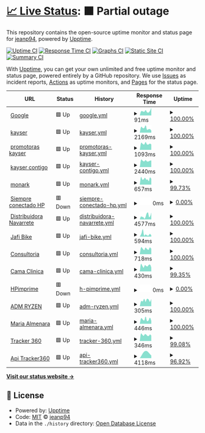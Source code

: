 # [📈 Live Status](https://jeanp94.github.io/server): <!--live status--> **🟧 Partial outage**

This repository contains the open-source uptime monitor and status page for [jeanp94](https://jeanp94.github.io/server), powered by [Upptime](https://github.com/upptime/upptime).

[![Uptime CI](https://github.com/jeanp94/server/workflows/Uptime%20CI/badge.svg)](https://github.com/jeanp94/server/actions?query=workflow%3A%22Uptime+CI%22)
[![Response Time CI](https://github.com/jeanp94/server/workflows/Response%20Time%20CI/badge.svg)](https://github.com/jeanp94/server/actions?query=workflow%3A%22Response+Time+CI%22)
[![Graphs CI](https://github.com/jeanp94/server/workflows/Graphs%20CI/badge.svg)](https://github.com/jeanp94/server/actions?query=workflow%3A%22Graphs+CI%22)
[![Static Site CI](https://github.com/jeanp94/server/workflows/Static%20Site%20CI/badge.svg)](https://github.com/jeanp94/server/actions?query=workflow%3A%22Static+Site+CI%22)
[![Summary CI](https://github.com/jeanp94/server/workflows/Summary%20CI/badge.svg)](https://github.com/jeanp94/server/actions?query=workflow%3A%22Summary+CI%22)

With [Upptime](https://upptime.js.org), you can get your own unlimited and free uptime monitor and status page, powered entirely by a GitHub repository. We use [Issues](https://github.com/jeanp94/server/issues) as incident reports, [Actions](https://github.com/jeanp94/server/actions) as uptime monitors, and [Pages](https://jeanp94.github.io/server) for the status page.

<!--start: status pages-->
<!-- This summary is generated by Upptime (https://github.com/upptime/upptime) -->
<!-- Do not edit this manually, your changes will be overwritten -->
<!-- prettier-ignore -->
| URL | Status | History | Response Time | Uptime |
| --- | ------ | ------- | ------------- | ------ |
| <img alt="" src="https://icons.duckduckgo.com/ip3/www.google.com.ico" height="13"> [Google](https://www.google.com) | 🟩 Up | [google.yml](https://github.com/jeanp94/server/commits/HEAD/history/google.yml) | <details><summary><img alt="Response time graph" src="./graphs/google/response-time-week.png" height="20"> 91ms</summary><br><a href="https://jeanp94.github.io/server/history/google"><img alt="Response time 94" src="https://img.shields.io/endpoint?url=https%3A%2F%2Fraw.githubusercontent.com%2Fjeanp94%2Fserver%2FHEAD%2Fapi%2Fgoogle%2Fresponse-time.json"></a><br><a href="https://jeanp94.github.io/server/history/google"><img alt="24-hour response time 123" src="https://img.shields.io/endpoint?url=https%3A%2F%2Fraw.githubusercontent.com%2Fjeanp94%2Fserver%2FHEAD%2Fapi%2Fgoogle%2Fresponse-time-day.json"></a><br><a href="https://jeanp94.github.io/server/history/google"><img alt="7-day response time 91" src="https://img.shields.io/endpoint?url=https%3A%2F%2Fraw.githubusercontent.com%2Fjeanp94%2Fserver%2FHEAD%2Fapi%2Fgoogle%2Fresponse-time-week.json"></a><br><a href="https://jeanp94.github.io/server/history/google"><img alt="30-day response time 103" src="https://img.shields.io/endpoint?url=https%3A%2F%2Fraw.githubusercontent.com%2Fjeanp94%2Fserver%2FHEAD%2Fapi%2Fgoogle%2Fresponse-time-month.json"></a><br><a href="https://jeanp94.github.io/server/history/google"><img alt="1-year response time 94" src="https://img.shields.io/endpoint?url=https%3A%2F%2Fraw.githubusercontent.com%2Fjeanp94%2Fserver%2FHEAD%2Fapi%2Fgoogle%2Fresponse-time-year.json"></a></details> | <details><summary><a href="https://jeanp94.github.io/server/history/google">100.00%</a></summary><a href="https://jeanp94.github.io/server/history/google"><img alt="All-time uptime 100.00%" src="https://img.shields.io/endpoint?url=https%3A%2F%2Fraw.githubusercontent.com%2Fjeanp94%2Fserver%2FHEAD%2Fapi%2Fgoogle%2Fuptime.json"></a><br><a href="https://jeanp94.github.io/server/history/google"><img alt="24-hour uptime 100.00%" src="https://img.shields.io/endpoint?url=https%3A%2F%2Fraw.githubusercontent.com%2Fjeanp94%2Fserver%2FHEAD%2Fapi%2Fgoogle%2Fuptime-day.json"></a><br><a href="https://jeanp94.github.io/server/history/google"><img alt="7-day uptime 100.00%" src="https://img.shields.io/endpoint?url=https%3A%2F%2Fraw.githubusercontent.com%2Fjeanp94%2Fserver%2FHEAD%2Fapi%2Fgoogle%2Fuptime-week.json"></a><br><a href="https://jeanp94.github.io/server/history/google"><img alt="30-day uptime 100.00%" src="https://img.shields.io/endpoint?url=https%3A%2F%2Fraw.githubusercontent.com%2Fjeanp94%2Fserver%2FHEAD%2Fapi%2Fgoogle%2Fuptime-month.json"></a><br><a href="https://jeanp94.github.io/server/history/google"><img alt="1-year uptime 100.00%" src="https://img.shields.io/endpoint?url=https%3A%2F%2Fraw.githubusercontent.com%2Fjeanp94%2Fserver%2FHEAD%2Fapi%2Fgoogle%2Fuptime-year.json"></a></details>
| <img alt="" src="https://icons.duckduckgo.com/ip3/www.kayser.pe.ico" height="13"> [kayser](https://www.kayser.pe) | 🟩 Up | [kayser.yml](https://github.com/jeanp94/server/commits/HEAD/history/kayser.yml) | <details><summary><img alt="Response time graph" src="./graphs/kayser/response-time-week.png" height="20"> 2169ms</summary><br><a href="https://jeanp94.github.io/server/history/kayser"><img alt="Response time 3120" src="https://img.shields.io/endpoint?url=https%3A%2F%2Fraw.githubusercontent.com%2Fjeanp94%2Fserver%2FHEAD%2Fapi%2Fkayser%2Fresponse-time.json"></a><br><a href="https://jeanp94.github.io/server/history/kayser"><img alt="24-hour response time 1378" src="https://img.shields.io/endpoint?url=https%3A%2F%2Fraw.githubusercontent.com%2Fjeanp94%2Fserver%2FHEAD%2Fapi%2Fkayser%2Fresponse-time-day.json"></a><br><a href="https://jeanp94.github.io/server/history/kayser"><img alt="7-day response time 2169" src="https://img.shields.io/endpoint?url=https%3A%2F%2Fraw.githubusercontent.com%2Fjeanp94%2Fserver%2FHEAD%2Fapi%2Fkayser%2Fresponse-time-week.json"></a><br><a href="https://jeanp94.github.io/server/history/kayser"><img alt="30-day response time 1723" src="https://img.shields.io/endpoint?url=https%3A%2F%2Fraw.githubusercontent.com%2Fjeanp94%2Fserver%2FHEAD%2Fapi%2Fkayser%2Fresponse-time-month.json"></a><br><a href="https://jeanp94.github.io/server/history/kayser"><img alt="1-year response time 3120" src="https://img.shields.io/endpoint?url=https%3A%2F%2Fraw.githubusercontent.com%2Fjeanp94%2Fserver%2FHEAD%2Fapi%2Fkayser%2Fresponse-time-year.json"></a></details> | <details><summary><a href="https://jeanp94.github.io/server/history/kayser">100.00%</a></summary><a href="https://jeanp94.github.io/server/history/kayser"><img alt="All-time uptime 99.91%" src="https://img.shields.io/endpoint?url=https%3A%2F%2Fraw.githubusercontent.com%2Fjeanp94%2Fserver%2FHEAD%2Fapi%2Fkayser%2Fuptime.json"></a><br><a href="https://jeanp94.github.io/server/history/kayser"><img alt="24-hour uptime 100.00%" src="https://img.shields.io/endpoint?url=https%3A%2F%2Fraw.githubusercontent.com%2Fjeanp94%2Fserver%2FHEAD%2Fapi%2Fkayser%2Fuptime-day.json"></a><br><a href="https://jeanp94.github.io/server/history/kayser"><img alt="7-day uptime 100.00%" src="https://img.shields.io/endpoint?url=https%3A%2F%2Fraw.githubusercontent.com%2Fjeanp94%2Fserver%2FHEAD%2Fapi%2Fkayser%2Fuptime-week.json"></a><br><a href="https://jeanp94.github.io/server/history/kayser"><img alt="30-day uptime 99.79%" src="https://img.shields.io/endpoint?url=https%3A%2F%2Fraw.githubusercontent.com%2Fjeanp94%2Fserver%2FHEAD%2Fapi%2Fkayser%2Fuptime-month.json"></a><br><a href="https://jeanp94.github.io/server/history/kayser"><img alt="1-year uptime 99.91%" src="https://img.shields.io/endpoint?url=https%3A%2F%2Fraw.githubusercontent.com%2Fjeanp94%2Fserver%2FHEAD%2Fapi%2Fkayser%2Fuptime-year.json"></a></details>
| <img alt="" src="https://icons.duckduckgo.com/ip3/www.promotoraskayser.pe.ico" height="13"> [promotoras kayser](https://www.promotoraskayser.pe) | 🟩 Up | [promotoras-kayser.yml](https://github.com/jeanp94/server/commits/HEAD/history/promotoras-kayser.yml) | <details><summary><img alt="Response time graph" src="./graphs/promotoras-kayser/response-time-week.png" height="20"> 1093ms</summary><br><a href="https://jeanp94.github.io/server/history/promotoras-kayser"><img alt="Response time 1053" src="https://img.shields.io/endpoint?url=https%3A%2F%2Fraw.githubusercontent.com%2Fjeanp94%2Fserver%2FHEAD%2Fapi%2Fpromotoras-kayser%2Fresponse-time.json"></a><br><a href="https://jeanp94.github.io/server/history/promotoras-kayser"><img alt="24-hour response time 1046" src="https://img.shields.io/endpoint?url=https%3A%2F%2Fraw.githubusercontent.com%2Fjeanp94%2Fserver%2FHEAD%2Fapi%2Fpromotoras-kayser%2Fresponse-time-day.json"></a><br><a href="https://jeanp94.github.io/server/history/promotoras-kayser"><img alt="7-day response time 1093" src="https://img.shields.io/endpoint?url=https%3A%2F%2Fraw.githubusercontent.com%2Fjeanp94%2Fserver%2FHEAD%2Fapi%2Fpromotoras-kayser%2Fresponse-time-week.json"></a><br><a href="https://jeanp94.github.io/server/history/promotoras-kayser"><img alt="30-day response time 1144" src="https://img.shields.io/endpoint?url=https%3A%2F%2Fraw.githubusercontent.com%2Fjeanp94%2Fserver%2FHEAD%2Fapi%2Fpromotoras-kayser%2Fresponse-time-month.json"></a><br><a href="https://jeanp94.github.io/server/history/promotoras-kayser"><img alt="1-year response time 1053" src="https://img.shields.io/endpoint?url=https%3A%2F%2Fraw.githubusercontent.com%2Fjeanp94%2Fserver%2FHEAD%2Fapi%2Fpromotoras-kayser%2Fresponse-time-year.json"></a></details> | <details><summary><a href="https://jeanp94.github.io/server/history/promotoras-kayser">100.00%</a></summary><a href="https://jeanp94.github.io/server/history/promotoras-kayser"><img alt="All-time uptime 97.14%" src="https://img.shields.io/endpoint?url=https%3A%2F%2Fraw.githubusercontent.com%2Fjeanp94%2Fserver%2FHEAD%2Fapi%2Fpromotoras-kayser%2Fuptime.json"></a><br><a href="https://jeanp94.github.io/server/history/promotoras-kayser"><img alt="24-hour uptime 100.00%" src="https://img.shields.io/endpoint?url=https%3A%2F%2Fraw.githubusercontent.com%2Fjeanp94%2Fserver%2FHEAD%2Fapi%2Fpromotoras-kayser%2Fuptime-day.json"></a><br><a href="https://jeanp94.github.io/server/history/promotoras-kayser"><img alt="7-day uptime 100.00%" src="https://img.shields.io/endpoint?url=https%3A%2F%2Fraw.githubusercontent.com%2Fjeanp94%2Fserver%2FHEAD%2Fapi%2Fpromotoras-kayser%2Fuptime-week.json"></a><br><a href="https://jeanp94.github.io/server/history/promotoras-kayser"><img alt="30-day uptime 100.00%" src="https://img.shields.io/endpoint?url=https%3A%2F%2Fraw.githubusercontent.com%2Fjeanp94%2Fserver%2FHEAD%2Fapi%2Fpromotoras-kayser%2Fuptime-month.json"></a><br><a href="https://jeanp94.github.io/server/history/promotoras-kayser"><img alt="1-year uptime 97.14%" src="https://img.shields.io/endpoint?url=https%3A%2F%2Fraw.githubusercontent.com%2Fjeanp94%2Fserver%2FHEAD%2Fapi%2Fpromotoras-kayser%2Fuptime-year.json"></a></details>
| <img alt="" src="https://icons.duckduckgo.com/ip3/kaysercontigo.pe.ico" height="13"> [kayser contigo](https://kaysercontigo.pe) | 🟩 Up | [kayser-contigo.yml](https://github.com/jeanp94/server/commits/HEAD/history/kayser-contigo.yml) | <details><summary><img alt="Response time graph" src="./graphs/kayser-contigo/response-time-week.png" height="20"> 2440ms</summary><br><a href="https://jeanp94.github.io/server/history/kayser-contigo"><img alt="Response time 2782" src="https://img.shields.io/endpoint?url=https%3A%2F%2Fraw.githubusercontent.com%2Fjeanp94%2Fserver%2FHEAD%2Fapi%2Fkayser-contigo%2Fresponse-time.json"></a><br><a href="https://jeanp94.github.io/server/history/kayser-contigo"><img alt="24-hour response time 2495" src="https://img.shields.io/endpoint?url=https%3A%2F%2Fraw.githubusercontent.com%2Fjeanp94%2Fserver%2FHEAD%2Fapi%2Fkayser-contigo%2Fresponse-time-day.json"></a><br><a href="https://jeanp94.github.io/server/history/kayser-contigo"><img alt="7-day response time 2440" src="https://img.shields.io/endpoint?url=https%3A%2F%2Fraw.githubusercontent.com%2Fjeanp94%2Fserver%2FHEAD%2Fapi%2Fkayser-contigo%2Fresponse-time-week.json"></a><br><a href="https://jeanp94.github.io/server/history/kayser-contigo"><img alt="30-day response time 1642" src="https://img.shields.io/endpoint?url=https%3A%2F%2Fraw.githubusercontent.com%2Fjeanp94%2Fserver%2FHEAD%2Fapi%2Fkayser-contigo%2Fresponse-time-month.json"></a><br><a href="https://jeanp94.github.io/server/history/kayser-contigo"><img alt="1-year response time 2782" src="https://img.shields.io/endpoint?url=https%3A%2F%2Fraw.githubusercontent.com%2Fjeanp94%2Fserver%2FHEAD%2Fapi%2Fkayser-contigo%2Fresponse-time-year.json"></a></details> | <details><summary><a href="https://jeanp94.github.io/server/history/kayser-contigo">100.00%</a></summary><a href="https://jeanp94.github.io/server/history/kayser-contigo"><img alt="All-time uptime 99.03%" src="https://img.shields.io/endpoint?url=https%3A%2F%2Fraw.githubusercontent.com%2Fjeanp94%2Fserver%2FHEAD%2Fapi%2Fkayser-contigo%2Fuptime.json"></a><br><a href="https://jeanp94.github.io/server/history/kayser-contigo"><img alt="24-hour uptime 100.00%" src="https://img.shields.io/endpoint?url=https%3A%2F%2Fraw.githubusercontent.com%2Fjeanp94%2Fserver%2FHEAD%2Fapi%2Fkayser-contigo%2Fuptime-day.json"></a><br><a href="https://jeanp94.github.io/server/history/kayser-contigo"><img alt="7-day uptime 100.00%" src="https://img.shields.io/endpoint?url=https%3A%2F%2Fraw.githubusercontent.com%2Fjeanp94%2Fserver%2FHEAD%2Fapi%2Fkayser-contigo%2Fuptime-week.json"></a><br><a href="https://jeanp94.github.io/server/history/kayser-contigo"><img alt="30-day uptime 99.72%" src="https://img.shields.io/endpoint?url=https%3A%2F%2Fraw.githubusercontent.com%2Fjeanp94%2Fserver%2FHEAD%2Fapi%2Fkayser-contigo%2Fuptime-month.json"></a><br><a href="https://jeanp94.github.io/server/history/kayser-contigo"><img alt="1-year uptime 99.03%" src="https://img.shields.io/endpoint?url=https%3A%2F%2Fraw.githubusercontent.com%2Fjeanp94%2Fserver%2FHEAD%2Fapi%2Fkayser-contigo%2Fuptime-year.json"></a></details>
| <img alt="" src="https://icons.duckduckgo.com/ip3/www.monark.com.pe.ico" height="13"> [monark](https://www.monark.com.pe) | 🟩 Up | [monark.yml](https://github.com/jeanp94/server/commits/HEAD/history/monark.yml) | <details><summary><img alt="Response time graph" src="./graphs/monark/response-time-week.png" height="20"> 657ms</summary><br><a href="https://jeanp94.github.io/server/history/monark"><img alt="Response time 607" src="https://img.shields.io/endpoint?url=https%3A%2F%2Fraw.githubusercontent.com%2Fjeanp94%2Fserver%2FHEAD%2Fapi%2Fmonark%2Fresponse-time.json"></a><br><a href="https://jeanp94.github.io/server/history/monark"><img alt="24-hour response time 749" src="https://img.shields.io/endpoint?url=https%3A%2F%2Fraw.githubusercontent.com%2Fjeanp94%2Fserver%2FHEAD%2Fapi%2Fmonark%2Fresponse-time-day.json"></a><br><a href="https://jeanp94.github.io/server/history/monark"><img alt="7-day response time 657" src="https://img.shields.io/endpoint?url=https%3A%2F%2Fraw.githubusercontent.com%2Fjeanp94%2Fserver%2FHEAD%2Fapi%2Fmonark%2Fresponse-time-week.json"></a><br><a href="https://jeanp94.github.io/server/history/monark"><img alt="30-day response time 627" src="https://img.shields.io/endpoint?url=https%3A%2F%2Fraw.githubusercontent.com%2Fjeanp94%2Fserver%2FHEAD%2Fapi%2Fmonark%2Fresponse-time-month.json"></a><br><a href="https://jeanp94.github.io/server/history/monark"><img alt="1-year response time 607" src="https://img.shields.io/endpoint?url=https%3A%2F%2Fraw.githubusercontent.com%2Fjeanp94%2Fserver%2FHEAD%2Fapi%2Fmonark%2Fresponse-time-year.json"></a></details> | <details><summary><a href="https://jeanp94.github.io/server/history/monark">99.73%</a></summary><a href="https://jeanp94.github.io/server/history/monark"><img alt="All-time uptime 99.99%" src="https://img.shields.io/endpoint?url=https%3A%2F%2Fraw.githubusercontent.com%2Fjeanp94%2Fserver%2FHEAD%2Fapi%2Fmonark%2Fuptime.json"></a><br><a href="https://jeanp94.github.io/server/history/monark"><img alt="24-hour uptime 100.00%" src="https://img.shields.io/endpoint?url=https%3A%2F%2Fraw.githubusercontent.com%2Fjeanp94%2Fserver%2FHEAD%2Fapi%2Fmonark%2Fuptime-day.json"></a><br><a href="https://jeanp94.github.io/server/history/monark"><img alt="7-day uptime 99.73%" src="https://img.shields.io/endpoint?url=https%3A%2F%2Fraw.githubusercontent.com%2Fjeanp94%2Fserver%2FHEAD%2Fapi%2Fmonark%2Fuptime-week.json"></a><br><a href="https://jeanp94.github.io/server/history/monark"><img alt="30-day uptime 99.94%" src="https://img.shields.io/endpoint?url=https%3A%2F%2Fraw.githubusercontent.com%2Fjeanp94%2Fserver%2FHEAD%2Fapi%2Fmonark%2Fuptime-month.json"></a><br><a href="https://jeanp94.github.io/server/history/monark"><img alt="1-year uptime 99.99%" src="https://img.shields.io/endpoint?url=https%3A%2F%2Fraw.githubusercontent.com%2Fjeanp94%2Fserver%2FHEAD%2Fapi%2Fmonark%2Fuptime-year.json"></a></details>
| <img alt="" src="https://icons.duckduckgo.com/ip3/www.siempreconectado.pe.ico" height="13"> [Siempre conectado HP](https://www.siempreconectado.pe) | 🟥 Down | [siempre-conectado-hp.yml](https://github.com/jeanp94/server/commits/HEAD/history/siempre-conectado-hp.yml) | <details><summary><img alt="Response time graph" src="./graphs/siempre-conectado-hp/response-time-week.png" height="20"> 0ms</summary><br><a href="https://jeanp94.github.io/server/history/siempre-conectado-hp"><img alt="Response time 1932" src="https://img.shields.io/endpoint?url=https%3A%2F%2Fraw.githubusercontent.com%2Fjeanp94%2Fserver%2FHEAD%2Fapi%2Fsiempre-conectado-hp%2Fresponse-time.json"></a><br><a href="https://jeanp94.github.io/server/history/siempre-conectado-hp"><img alt="24-hour response time 0" src="https://img.shields.io/endpoint?url=https%3A%2F%2Fraw.githubusercontent.com%2Fjeanp94%2Fserver%2FHEAD%2Fapi%2Fsiempre-conectado-hp%2Fresponse-time-day.json"></a><br><a href="https://jeanp94.github.io/server/history/siempre-conectado-hp"><img alt="7-day response time 0" src="https://img.shields.io/endpoint?url=https%3A%2F%2Fraw.githubusercontent.com%2Fjeanp94%2Fserver%2FHEAD%2Fapi%2Fsiempre-conectado-hp%2Fresponse-time-week.json"></a><br><a href="https://jeanp94.github.io/server/history/siempre-conectado-hp"><img alt="30-day response time 0" src="https://img.shields.io/endpoint?url=https%3A%2F%2Fraw.githubusercontent.com%2Fjeanp94%2Fserver%2FHEAD%2Fapi%2Fsiempre-conectado-hp%2Fresponse-time-month.json"></a><br><a href="https://jeanp94.github.io/server/history/siempre-conectado-hp"><img alt="1-year response time 1932" src="https://img.shields.io/endpoint?url=https%3A%2F%2Fraw.githubusercontent.com%2Fjeanp94%2Fserver%2FHEAD%2Fapi%2Fsiempre-conectado-hp%2Fresponse-time-year.json"></a></details> | <details><summary><a href="https://jeanp94.github.io/server/history/siempre-conectado-hp">0.00%</a></summary><a href="https://jeanp94.github.io/server/history/siempre-conectado-hp"><img alt="All-time uptime 24.89%" src="https://img.shields.io/endpoint?url=https%3A%2F%2Fraw.githubusercontent.com%2Fjeanp94%2Fserver%2FHEAD%2Fapi%2Fsiempre-conectado-hp%2Fuptime.json"></a><br><a href="https://jeanp94.github.io/server/history/siempre-conectado-hp"><img alt="24-hour uptime 0.00%" src="https://img.shields.io/endpoint?url=https%3A%2F%2Fraw.githubusercontent.com%2Fjeanp94%2Fserver%2FHEAD%2Fapi%2Fsiempre-conectado-hp%2Fuptime-day.json"></a><br><a href="https://jeanp94.github.io/server/history/siempre-conectado-hp"><img alt="7-day uptime 0.00%" src="https://img.shields.io/endpoint?url=https%3A%2F%2Fraw.githubusercontent.com%2Fjeanp94%2Fserver%2FHEAD%2Fapi%2Fsiempre-conectado-hp%2Fuptime-week.json"></a><br><a href="https://jeanp94.github.io/server/history/siempre-conectado-hp"><img alt="30-day uptime 7.96%" src="https://img.shields.io/endpoint?url=https%3A%2F%2Fraw.githubusercontent.com%2Fjeanp94%2Fserver%2FHEAD%2Fapi%2Fsiempre-conectado-hp%2Fuptime-month.json"></a><br><a href="https://jeanp94.github.io/server/history/siempre-conectado-hp"><img alt="1-year uptime 24.89%" src="https://img.shields.io/endpoint?url=https%3A%2F%2Fraw.githubusercontent.com%2Fjeanp94%2Fserver%2FHEAD%2Fapi%2Fsiempre-conectado-hp%2Fuptime-year.json"></a></details>
| <img alt="" src="https://icons.duckduckgo.com/ip3/www.distribuidoranavarrete.com.pe.ico" height="13"> [Distribuidora Navarrete](https://www.distribuidoranavarrete.com.pe) | 🟩 Up | [distribuidora-navarrete.yml](https://github.com/jeanp94/server/commits/HEAD/history/distribuidora-navarrete.yml) | <details><summary><img alt="Response time graph" src="./graphs/distribuidora-navarrete/response-time-week.png" height="20"> 4577ms</summary><br><a href="https://jeanp94.github.io/server/history/distribuidora-navarrete"><img alt="Response time 2544" src="https://img.shields.io/endpoint?url=https%3A%2F%2Fraw.githubusercontent.com%2Fjeanp94%2Fserver%2FHEAD%2Fapi%2Fdistribuidora-navarrete%2Fresponse-time.json"></a><br><a href="https://jeanp94.github.io/server/history/distribuidora-navarrete"><img alt="24-hour response time 6328" src="https://img.shields.io/endpoint?url=https%3A%2F%2Fraw.githubusercontent.com%2Fjeanp94%2Fserver%2FHEAD%2Fapi%2Fdistribuidora-navarrete%2Fresponse-time-day.json"></a><br><a href="https://jeanp94.github.io/server/history/distribuidora-navarrete"><img alt="7-day response time 4577" src="https://img.shields.io/endpoint?url=https%3A%2F%2Fraw.githubusercontent.com%2Fjeanp94%2Fserver%2FHEAD%2Fapi%2Fdistribuidora-navarrete%2Fresponse-time-week.json"></a><br><a href="https://jeanp94.github.io/server/history/distribuidora-navarrete"><img alt="30-day response time 2771" src="https://img.shields.io/endpoint?url=https%3A%2F%2Fraw.githubusercontent.com%2Fjeanp94%2Fserver%2FHEAD%2Fapi%2Fdistribuidora-navarrete%2Fresponse-time-month.json"></a><br><a href="https://jeanp94.github.io/server/history/distribuidora-navarrete"><img alt="1-year response time 2544" src="https://img.shields.io/endpoint?url=https%3A%2F%2Fraw.githubusercontent.com%2Fjeanp94%2Fserver%2FHEAD%2Fapi%2Fdistribuidora-navarrete%2Fresponse-time-year.json"></a></details> | <details><summary><a href="https://jeanp94.github.io/server/history/distribuidora-navarrete">100.00%</a></summary><a href="https://jeanp94.github.io/server/history/distribuidora-navarrete"><img alt="All-time uptime 98.70%" src="https://img.shields.io/endpoint?url=https%3A%2F%2Fraw.githubusercontent.com%2Fjeanp94%2Fserver%2FHEAD%2Fapi%2Fdistribuidora-navarrete%2Fuptime.json"></a><br><a href="https://jeanp94.github.io/server/history/distribuidora-navarrete"><img alt="24-hour uptime 100.00%" src="https://img.shields.io/endpoint?url=https%3A%2F%2Fraw.githubusercontent.com%2Fjeanp94%2Fserver%2FHEAD%2Fapi%2Fdistribuidora-navarrete%2Fuptime-day.json"></a><br><a href="https://jeanp94.github.io/server/history/distribuidora-navarrete"><img alt="7-day uptime 100.00%" src="https://img.shields.io/endpoint?url=https%3A%2F%2Fraw.githubusercontent.com%2Fjeanp94%2Fserver%2FHEAD%2Fapi%2Fdistribuidora-navarrete%2Fuptime-week.json"></a><br><a href="https://jeanp94.github.io/server/history/distribuidora-navarrete"><img alt="30-day uptime 99.96%" src="https://img.shields.io/endpoint?url=https%3A%2F%2Fraw.githubusercontent.com%2Fjeanp94%2Fserver%2FHEAD%2Fapi%2Fdistribuidora-navarrete%2Fuptime-month.json"></a><br><a href="https://jeanp94.github.io/server/history/distribuidora-navarrete"><img alt="1-year uptime 98.70%" src="https://img.shields.io/endpoint?url=https%3A%2F%2Fraw.githubusercontent.com%2Fjeanp94%2Fserver%2FHEAD%2Fapi%2Fdistribuidora-navarrete%2Fuptime-year.json"></a></details>
| <img alt="" src="https://icons.duckduckgo.com/ip3/www.jafibike.com.pe.ico" height="13"> [Jafi Bike](https://www.jafibike.com.pe) | 🟩 Up | [jafi-bike.yml](https://github.com/jeanp94/server/commits/HEAD/history/jafi-bike.yml) | <details><summary><img alt="Response time graph" src="./graphs/jafi-bike/response-time-week.png" height="20"> 594ms</summary><br><a href="https://jeanp94.github.io/server/history/jafi-bike"><img alt="Response time 500" src="https://img.shields.io/endpoint?url=https%3A%2F%2Fraw.githubusercontent.com%2Fjeanp94%2Fserver%2FHEAD%2Fapi%2Fjafi-bike%2Fresponse-time.json"></a><br><a href="https://jeanp94.github.io/server/history/jafi-bike"><img alt="24-hour response time 482" src="https://img.shields.io/endpoint?url=https%3A%2F%2Fraw.githubusercontent.com%2Fjeanp94%2Fserver%2FHEAD%2Fapi%2Fjafi-bike%2Fresponse-time-day.json"></a><br><a href="https://jeanp94.github.io/server/history/jafi-bike"><img alt="7-day response time 594" src="https://img.shields.io/endpoint?url=https%3A%2F%2Fraw.githubusercontent.com%2Fjeanp94%2Fserver%2FHEAD%2Fapi%2Fjafi-bike%2Fresponse-time-week.json"></a><br><a href="https://jeanp94.github.io/server/history/jafi-bike"><img alt="30-day response time 700" src="https://img.shields.io/endpoint?url=https%3A%2F%2Fraw.githubusercontent.com%2Fjeanp94%2Fserver%2FHEAD%2Fapi%2Fjafi-bike%2Fresponse-time-month.json"></a><br><a href="https://jeanp94.github.io/server/history/jafi-bike"><img alt="1-year response time 500" src="https://img.shields.io/endpoint?url=https%3A%2F%2Fraw.githubusercontent.com%2Fjeanp94%2Fserver%2FHEAD%2Fapi%2Fjafi-bike%2Fresponse-time-year.json"></a></details> | <details><summary><a href="https://jeanp94.github.io/server/history/jafi-bike">100.00%</a></summary><a href="https://jeanp94.github.io/server/history/jafi-bike"><img alt="All-time uptime 99.95%" src="https://img.shields.io/endpoint?url=https%3A%2F%2Fraw.githubusercontent.com%2Fjeanp94%2Fserver%2FHEAD%2Fapi%2Fjafi-bike%2Fuptime.json"></a><br><a href="https://jeanp94.github.io/server/history/jafi-bike"><img alt="24-hour uptime 100.00%" src="https://img.shields.io/endpoint?url=https%3A%2F%2Fraw.githubusercontent.com%2Fjeanp94%2Fserver%2FHEAD%2Fapi%2Fjafi-bike%2Fuptime-day.json"></a><br><a href="https://jeanp94.github.io/server/history/jafi-bike"><img alt="7-day uptime 100.00%" src="https://img.shields.io/endpoint?url=https%3A%2F%2Fraw.githubusercontent.com%2Fjeanp94%2Fserver%2FHEAD%2Fapi%2Fjafi-bike%2Fuptime-week.json"></a><br><a href="https://jeanp94.github.io/server/history/jafi-bike"><img alt="30-day uptime 100.00%" src="https://img.shields.io/endpoint?url=https%3A%2F%2Fraw.githubusercontent.com%2Fjeanp94%2Fserver%2FHEAD%2Fapi%2Fjafi-bike%2Fuptime-month.json"></a><br><a href="https://jeanp94.github.io/server/history/jafi-bike"><img alt="1-year uptime 99.95%" src="https://img.shields.io/endpoint?url=https%3A%2F%2Fraw.githubusercontent.com%2Fjeanp94%2Fserver%2FHEAD%2Fapi%2Fjafi-bike%2Fuptime-year.json"></a></details>
| <img alt="" src="https://icons.duckduckgo.com/ip3/www.dyj-consultores.com.pe.ico" height="13"> [Consultoria](https://www.dyj-consultores.com.pe) | 🟩 Up | [consultoria.yml](https://github.com/jeanp94/server/commits/HEAD/history/consultoria.yml) | <details><summary><img alt="Response time graph" src="./graphs/consultoria/response-time-week.png" height="20"> 718ms</summary><br><a href="https://jeanp94.github.io/server/history/consultoria"><img alt="Response time 664" src="https://img.shields.io/endpoint?url=https%3A%2F%2Fraw.githubusercontent.com%2Fjeanp94%2Fserver%2FHEAD%2Fapi%2Fconsultoria%2Fresponse-time.json"></a><br><a href="https://jeanp94.github.io/server/history/consultoria"><img alt="24-hour response time 779" src="https://img.shields.io/endpoint?url=https%3A%2F%2Fraw.githubusercontent.com%2Fjeanp94%2Fserver%2FHEAD%2Fapi%2Fconsultoria%2Fresponse-time-day.json"></a><br><a href="https://jeanp94.github.io/server/history/consultoria"><img alt="7-day response time 718" src="https://img.shields.io/endpoint?url=https%3A%2F%2Fraw.githubusercontent.com%2Fjeanp94%2Fserver%2FHEAD%2Fapi%2Fconsultoria%2Fresponse-time-week.json"></a><br><a href="https://jeanp94.github.io/server/history/consultoria"><img alt="30-day response time 704" src="https://img.shields.io/endpoint?url=https%3A%2F%2Fraw.githubusercontent.com%2Fjeanp94%2Fserver%2FHEAD%2Fapi%2Fconsultoria%2Fresponse-time-month.json"></a><br><a href="https://jeanp94.github.io/server/history/consultoria"><img alt="1-year response time 664" src="https://img.shields.io/endpoint?url=https%3A%2F%2Fraw.githubusercontent.com%2Fjeanp94%2Fserver%2FHEAD%2Fapi%2Fconsultoria%2Fresponse-time-year.json"></a></details> | <details><summary><a href="https://jeanp94.github.io/server/history/consultoria">100.00%</a></summary><a href="https://jeanp94.github.io/server/history/consultoria"><img alt="All-time uptime 94.84%" src="https://img.shields.io/endpoint?url=https%3A%2F%2Fraw.githubusercontent.com%2Fjeanp94%2Fserver%2FHEAD%2Fapi%2Fconsultoria%2Fuptime.json"></a><br><a href="https://jeanp94.github.io/server/history/consultoria"><img alt="24-hour uptime 100.00%" src="https://img.shields.io/endpoint?url=https%3A%2F%2Fraw.githubusercontent.com%2Fjeanp94%2Fserver%2FHEAD%2Fapi%2Fconsultoria%2Fuptime-day.json"></a><br><a href="https://jeanp94.github.io/server/history/consultoria"><img alt="7-day uptime 100.00%" src="https://img.shields.io/endpoint?url=https%3A%2F%2Fraw.githubusercontent.com%2Fjeanp94%2Fserver%2FHEAD%2Fapi%2Fconsultoria%2Fuptime-week.json"></a><br><a href="https://jeanp94.github.io/server/history/consultoria"><img alt="30-day uptime 59.42%" src="https://img.shields.io/endpoint?url=https%3A%2F%2Fraw.githubusercontent.com%2Fjeanp94%2Fserver%2FHEAD%2Fapi%2Fconsultoria%2Fuptime-month.json"></a><br><a href="https://jeanp94.github.io/server/history/consultoria"><img alt="1-year uptime 94.84%" src="https://img.shields.io/endpoint?url=https%3A%2F%2Fraw.githubusercontent.com%2Fjeanp94%2Fserver%2FHEAD%2Fapi%2Fconsultoria%2Fuptime-year.json"></a></details>
| <img alt="" src="https://icons.duckduckgo.com/ip3/www.camaclinica.pe.ico" height="13"> [Cama Clinica](https://www.camaclinica.pe) | 🟩 Up | [cama-clinica.yml](https://github.com/jeanp94/server/commits/HEAD/history/cama-clinica.yml) | <details><summary><img alt="Response time graph" src="./graphs/cama-clinica/response-time-week.png" height="20"> 430ms</summary><br><a href="https://jeanp94.github.io/server/history/cama-clinica"><img alt="Response time 425" src="https://img.shields.io/endpoint?url=https%3A%2F%2Fraw.githubusercontent.com%2Fjeanp94%2Fserver%2FHEAD%2Fapi%2Fcama-clinica%2Fresponse-time.json"></a><br><a href="https://jeanp94.github.io/server/history/cama-clinica"><img alt="24-hour response time 408" src="https://img.shields.io/endpoint?url=https%3A%2F%2Fraw.githubusercontent.com%2Fjeanp94%2Fserver%2FHEAD%2Fapi%2Fcama-clinica%2Fresponse-time-day.json"></a><br><a href="https://jeanp94.github.io/server/history/cama-clinica"><img alt="7-day response time 430" src="https://img.shields.io/endpoint?url=https%3A%2F%2Fraw.githubusercontent.com%2Fjeanp94%2Fserver%2FHEAD%2Fapi%2Fcama-clinica%2Fresponse-time-week.json"></a><br><a href="https://jeanp94.github.io/server/history/cama-clinica"><img alt="30-day response time 557" src="https://img.shields.io/endpoint?url=https%3A%2F%2Fraw.githubusercontent.com%2Fjeanp94%2Fserver%2FHEAD%2Fapi%2Fcama-clinica%2Fresponse-time-month.json"></a><br><a href="https://jeanp94.github.io/server/history/cama-clinica"><img alt="1-year response time 425" src="https://img.shields.io/endpoint?url=https%3A%2F%2Fraw.githubusercontent.com%2Fjeanp94%2Fserver%2FHEAD%2Fapi%2Fcama-clinica%2Fresponse-time-year.json"></a></details> | <details><summary><a href="https://jeanp94.github.io/server/history/cama-clinica">99.35%</a></summary><a href="https://jeanp94.github.io/server/history/cama-clinica"><img alt="All-time uptime 99.32%" src="https://img.shields.io/endpoint?url=https%3A%2F%2Fraw.githubusercontent.com%2Fjeanp94%2Fserver%2FHEAD%2Fapi%2Fcama-clinica%2Fuptime.json"></a><br><a href="https://jeanp94.github.io/server/history/cama-clinica"><img alt="24-hour uptime 100.00%" src="https://img.shields.io/endpoint?url=https%3A%2F%2Fraw.githubusercontent.com%2Fjeanp94%2Fserver%2FHEAD%2Fapi%2Fcama-clinica%2Fuptime-day.json"></a><br><a href="https://jeanp94.github.io/server/history/cama-clinica"><img alt="7-day uptime 99.35%" src="https://img.shields.io/endpoint?url=https%3A%2F%2Fraw.githubusercontent.com%2Fjeanp94%2Fserver%2FHEAD%2Fapi%2Fcama-clinica%2Fuptime-week.json"></a><br><a href="https://jeanp94.github.io/server/history/cama-clinica"><img alt="30-day uptime 99.85%" src="https://img.shields.io/endpoint?url=https%3A%2F%2Fraw.githubusercontent.com%2Fjeanp94%2Fserver%2FHEAD%2Fapi%2Fcama-clinica%2Fuptime-month.json"></a><br><a href="https://jeanp94.github.io/server/history/cama-clinica"><img alt="1-year uptime 99.32%" src="https://img.shields.io/endpoint?url=https%3A%2F%2Fraw.githubusercontent.com%2Fjeanp94%2Fserver%2FHEAD%2Fapi%2Fcama-clinica%2Fuptime-year.json"></a></details>
| <img alt="" src="https://icons.duckduckgo.com/ip3/imprimeloqueamas.com.ico" height="13"> [HPimprime](https://imprimeloqueamas.com) | 🟥 Down | [h-pimprime.yml](https://github.com/jeanp94/server/commits/HEAD/history/h-pimprime.yml) | <details><summary><img alt="Response time graph" src="./graphs/h-pimprime/response-time-week.png" height="20"> 0ms</summary><br><a href="https://jeanp94.github.io/server/history/h-pimprime"><img alt="Response time 870" src="https://img.shields.io/endpoint?url=https%3A%2F%2Fraw.githubusercontent.com%2Fjeanp94%2Fserver%2FHEAD%2Fapi%2Fh-pimprime%2Fresponse-time.json"></a><br><a href="https://jeanp94.github.io/server/history/h-pimprime"><img alt="24-hour response time 0" src="https://img.shields.io/endpoint?url=https%3A%2F%2Fraw.githubusercontent.com%2Fjeanp94%2Fserver%2FHEAD%2Fapi%2Fh-pimprime%2Fresponse-time-day.json"></a><br><a href="https://jeanp94.github.io/server/history/h-pimprime"><img alt="7-day response time 0" src="https://img.shields.io/endpoint?url=https%3A%2F%2Fraw.githubusercontent.com%2Fjeanp94%2Fserver%2FHEAD%2Fapi%2Fh-pimprime%2Fresponse-time-week.json"></a><br><a href="https://jeanp94.github.io/server/history/h-pimprime"><img alt="30-day response time 0" src="https://img.shields.io/endpoint?url=https%3A%2F%2Fraw.githubusercontent.com%2Fjeanp94%2Fserver%2FHEAD%2Fapi%2Fh-pimprime%2Fresponse-time-month.json"></a><br><a href="https://jeanp94.github.io/server/history/h-pimprime"><img alt="1-year response time 870" src="https://img.shields.io/endpoint?url=https%3A%2F%2Fraw.githubusercontent.com%2Fjeanp94%2Fserver%2FHEAD%2Fapi%2Fh-pimprime%2Fresponse-time-year.json"></a></details> | <details><summary><a href="https://jeanp94.github.io/server/history/h-pimprime">0.00%</a></summary><a href="https://jeanp94.github.io/server/history/h-pimprime"><img alt="All-time uptime 17.69%" src="https://img.shields.io/endpoint?url=https%3A%2F%2Fraw.githubusercontent.com%2Fjeanp94%2Fserver%2FHEAD%2Fapi%2Fh-pimprime%2Fuptime.json"></a><br><a href="https://jeanp94.github.io/server/history/h-pimprime"><img alt="24-hour uptime 0.00%" src="https://img.shields.io/endpoint?url=https%3A%2F%2Fraw.githubusercontent.com%2Fjeanp94%2Fserver%2FHEAD%2Fapi%2Fh-pimprime%2Fuptime-day.json"></a><br><a href="https://jeanp94.github.io/server/history/h-pimprime"><img alt="7-day uptime 0.00%" src="https://img.shields.io/endpoint?url=https%3A%2F%2Fraw.githubusercontent.com%2Fjeanp94%2Fserver%2FHEAD%2Fapi%2Fh-pimprime%2Fuptime-week.json"></a><br><a href="https://jeanp94.github.io/server/history/h-pimprime"><img alt="30-day uptime 7.96%" src="https://img.shields.io/endpoint?url=https%3A%2F%2Fraw.githubusercontent.com%2Fjeanp94%2Fserver%2FHEAD%2Fapi%2Fh-pimprime%2Fuptime-month.json"></a><br><a href="https://jeanp94.github.io/server/history/h-pimprime"><img alt="1-year uptime 17.69%" src="https://img.shields.io/endpoint?url=https%3A%2F%2Fraw.githubusercontent.com%2Fjeanp94%2Fserver%2FHEAD%2Fapi%2Fh-pimprime%2Fuptime-year.json"></a></details>
| <img alt="" src="https://icons.duckduckgo.com/ip3/amd-ryzen.com.pe.ico" height="13"> [ADM RYZEN](https://amd-ryzen.com.pe) | 🟩 Up | [adm-ryzen.yml](https://github.com/jeanp94/server/commits/HEAD/history/adm-ryzen.yml) | <details><summary><img alt="Response time graph" src="./graphs/adm-ryzen/response-time-week.png" height="20"> 305ms</summary><br><a href="https://jeanp94.github.io/server/history/adm-ryzen"><img alt="Response time 360" src="https://img.shields.io/endpoint?url=https%3A%2F%2Fraw.githubusercontent.com%2Fjeanp94%2Fserver%2FHEAD%2Fapi%2Fadm-ryzen%2Fresponse-time.json"></a><br><a href="https://jeanp94.github.io/server/history/adm-ryzen"><img alt="24-hour response time 296" src="https://img.shields.io/endpoint?url=https%3A%2F%2Fraw.githubusercontent.com%2Fjeanp94%2Fserver%2FHEAD%2Fapi%2Fadm-ryzen%2Fresponse-time-day.json"></a><br><a href="https://jeanp94.github.io/server/history/adm-ryzen"><img alt="7-day response time 305" src="https://img.shields.io/endpoint?url=https%3A%2F%2Fraw.githubusercontent.com%2Fjeanp94%2Fserver%2FHEAD%2Fapi%2Fadm-ryzen%2Fresponse-time-week.json"></a><br><a href="https://jeanp94.github.io/server/history/adm-ryzen"><img alt="30-day response time 391" src="https://img.shields.io/endpoint?url=https%3A%2F%2Fraw.githubusercontent.com%2Fjeanp94%2Fserver%2FHEAD%2Fapi%2Fadm-ryzen%2Fresponse-time-month.json"></a><br><a href="https://jeanp94.github.io/server/history/adm-ryzen"><img alt="1-year response time 360" src="https://img.shields.io/endpoint?url=https%3A%2F%2Fraw.githubusercontent.com%2Fjeanp94%2Fserver%2FHEAD%2Fapi%2Fadm-ryzen%2Fresponse-time-year.json"></a></details> | <details><summary><a href="https://jeanp94.github.io/server/history/adm-ryzen">100.00%</a></summary><a href="https://jeanp94.github.io/server/history/adm-ryzen"><img alt="All-time uptime 99.93%" src="https://img.shields.io/endpoint?url=https%3A%2F%2Fraw.githubusercontent.com%2Fjeanp94%2Fserver%2FHEAD%2Fapi%2Fadm-ryzen%2Fuptime.json"></a><br><a href="https://jeanp94.github.io/server/history/adm-ryzen"><img alt="24-hour uptime 100.00%" src="https://img.shields.io/endpoint?url=https%3A%2F%2Fraw.githubusercontent.com%2Fjeanp94%2Fserver%2FHEAD%2Fapi%2Fadm-ryzen%2Fuptime-day.json"></a><br><a href="https://jeanp94.github.io/server/history/adm-ryzen"><img alt="7-day uptime 100.00%" src="https://img.shields.io/endpoint?url=https%3A%2F%2Fraw.githubusercontent.com%2Fjeanp94%2Fserver%2FHEAD%2Fapi%2Fadm-ryzen%2Fuptime-week.json"></a><br><a href="https://jeanp94.github.io/server/history/adm-ryzen"><img alt="30-day uptime 100.00%" src="https://img.shields.io/endpoint?url=https%3A%2F%2Fraw.githubusercontent.com%2Fjeanp94%2Fserver%2FHEAD%2Fapi%2Fadm-ryzen%2Fuptime-month.json"></a><br><a href="https://jeanp94.github.io/server/history/adm-ryzen"><img alt="1-year uptime 99.93%" src="https://img.shields.io/endpoint?url=https%3A%2F%2Fraw.githubusercontent.com%2Fjeanp94%2Fserver%2FHEAD%2Fapi%2Fadm-ryzen%2Fuptime-year.json"></a></details>
| <img alt="" src="https://icons.duckduckgo.com/ip3/madmin7fgx.mariaalmenara.pe.ico" height="13"> [Maria Almenara](https://madmin7fgx.mariaalmenara.pe/index.php/madmin/permissions_user/index/key/e4871feb4f177ba1c9b699f37e218d95/) | 🟩 Up | [maria-almenara.yml](https://github.com/jeanp94/server/commits/HEAD/history/maria-almenara.yml) | <details><summary><img alt="Response time graph" src="./graphs/maria-almenara/response-time-week.png" height="20"> 446ms</summary><br><a href="https://jeanp94.github.io/server/history/maria-almenara"><img alt="Response time 658" src="https://img.shields.io/endpoint?url=https%3A%2F%2Fraw.githubusercontent.com%2Fjeanp94%2Fserver%2FHEAD%2Fapi%2Fmaria-almenara%2Fresponse-time.json"></a><br><a href="https://jeanp94.github.io/server/history/maria-almenara"><img alt="24-hour response time 450" src="https://img.shields.io/endpoint?url=https%3A%2F%2Fraw.githubusercontent.com%2Fjeanp94%2Fserver%2FHEAD%2Fapi%2Fmaria-almenara%2Fresponse-time-day.json"></a><br><a href="https://jeanp94.github.io/server/history/maria-almenara"><img alt="7-day response time 446" src="https://img.shields.io/endpoint?url=https%3A%2F%2Fraw.githubusercontent.com%2Fjeanp94%2Fserver%2FHEAD%2Fapi%2Fmaria-almenara%2Fresponse-time-week.json"></a><br><a href="https://jeanp94.github.io/server/history/maria-almenara"><img alt="30-day response time 724" src="https://img.shields.io/endpoint?url=https%3A%2F%2Fraw.githubusercontent.com%2Fjeanp94%2Fserver%2FHEAD%2Fapi%2Fmaria-almenara%2Fresponse-time-month.json"></a><br><a href="https://jeanp94.github.io/server/history/maria-almenara"><img alt="1-year response time 658" src="https://img.shields.io/endpoint?url=https%3A%2F%2Fraw.githubusercontent.com%2Fjeanp94%2Fserver%2FHEAD%2Fapi%2Fmaria-almenara%2Fresponse-time-year.json"></a></details> | <details><summary><a href="https://jeanp94.github.io/server/history/maria-almenara">100.00%</a></summary><a href="https://jeanp94.github.io/server/history/maria-almenara"><img alt="All-time uptime 94.31%" src="https://img.shields.io/endpoint?url=https%3A%2F%2Fraw.githubusercontent.com%2Fjeanp94%2Fserver%2FHEAD%2Fapi%2Fmaria-almenara%2Fuptime.json"></a><br><a href="https://jeanp94.github.io/server/history/maria-almenara"><img alt="24-hour uptime 100.00%" src="https://img.shields.io/endpoint?url=https%3A%2F%2Fraw.githubusercontent.com%2Fjeanp94%2Fserver%2FHEAD%2Fapi%2Fmaria-almenara%2Fuptime-day.json"></a><br><a href="https://jeanp94.github.io/server/history/maria-almenara"><img alt="7-day uptime 100.00%" src="https://img.shields.io/endpoint?url=https%3A%2F%2Fraw.githubusercontent.com%2Fjeanp94%2Fserver%2FHEAD%2Fapi%2Fmaria-almenara%2Fuptime-week.json"></a><br><a href="https://jeanp94.github.io/server/history/maria-almenara"><img alt="30-day uptime 99.92%" src="https://img.shields.io/endpoint?url=https%3A%2F%2Fraw.githubusercontent.com%2Fjeanp94%2Fserver%2FHEAD%2Fapi%2Fmaria-almenara%2Fuptime-month.json"></a><br><a href="https://jeanp94.github.io/server/history/maria-almenara"><img alt="1-year uptime 94.31%" src="https://img.shields.io/endpoint?url=https%3A%2F%2Fraw.githubusercontent.com%2Fjeanp94%2Fserver%2FHEAD%2Fapi%2Fmaria-almenara%2Fuptime-year.json"></a></details>
| <img alt="" src="https://icons.duckduckgo.com/ip3/null.ico" height="13"> [Tracker 360](tracker360.mariaalmenara.net) | 🟩 Up | [tracker-360.yml](https://github.com/jeanp94/server/commits/HEAD/history/tracker-360.yml) | <details><summary><img alt="Response time graph" src="./graphs/tracker-360/response-time-week.png" height="20"> 346ms</summary><br><a href="https://jeanp94.github.io/server/history/tracker-360"><img alt="Response time 375" src="https://img.shields.io/endpoint?url=https%3A%2F%2Fraw.githubusercontent.com%2Fjeanp94%2Fserver%2FHEAD%2Fapi%2Ftracker-360%2Fresponse-time.json"></a><br><a href="https://jeanp94.github.io/server/history/tracker-360"><img alt="24-hour response time 342" src="https://img.shields.io/endpoint?url=https%3A%2F%2Fraw.githubusercontent.com%2Fjeanp94%2Fserver%2FHEAD%2Fapi%2Ftracker-360%2Fresponse-time-day.json"></a><br><a href="https://jeanp94.github.io/server/history/tracker-360"><img alt="7-day response time 346" src="https://img.shields.io/endpoint?url=https%3A%2F%2Fraw.githubusercontent.com%2Fjeanp94%2Fserver%2FHEAD%2Fapi%2Ftracker-360%2Fresponse-time-week.json"></a><br><a href="https://jeanp94.github.io/server/history/tracker-360"><img alt="30-day response time 408" src="https://img.shields.io/endpoint?url=https%3A%2F%2Fraw.githubusercontent.com%2Fjeanp94%2Fserver%2FHEAD%2Fapi%2Ftracker-360%2Fresponse-time-month.json"></a><br><a href="https://jeanp94.github.io/server/history/tracker-360"><img alt="1-year response time 375" src="https://img.shields.io/endpoint?url=https%3A%2F%2Fraw.githubusercontent.com%2Fjeanp94%2Fserver%2FHEAD%2Fapi%2Ftracker-360%2Fresponse-time-year.json"></a></details> | <details><summary><a href="https://jeanp94.github.io/server/history/tracker-360">99.08%</a></summary><a href="https://jeanp94.github.io/server/history/tracker-360"><img alt="All-time uptime 99.23%" src="https://img.shields.io/endpoint?url=https%3A%2F%2Fraw.githubusercontent.com%2Fjeanp94%2Fserver%2FHEAD%2Fapi%2Ftracker-360%2Fuptime.json"></a><br><a href="https://jeanp94.github.io/server/history/tracker-360"><img alt="24-hour uptime 100.00%" src="https://img.shields.io/endpoint?url=https%3A%2F%2Fraw.githubusercontent.com%2Fjeanp94%2Fserver%2FHEAD%2Fapi%2Ftracker-360%2Fuptime-day.json"></a><br><a href="https://jeanp94.github.io/server/history/tracker-360"><img alt="7-day uptime 99.08%" src="https://img.shields.io/endpoint?url=https%3A%2F%2Fraw.githubusercontent.com%2Fjeanp94%2Fserver%2FHEAD%2Fapi%2Ftracker-360%2Fuptime-week.json"></a><br><a href="https://jeanp94.github.io/server/history/tracker-360"><img alt="30-day uptime 99.35%" src="https://img.shields.io/endpoint?url=https%3A%2F%2Fraw.githubusercontent.com%2Fjeanp94%2Fserver%2FHEAD%2Fapi%2Ftracker-360%2Fuptime-month.json"></a><br><a href="https://jeanp94.github.io/server/history/tracker-360"><img alt="1-year uptime 99.23%" src="https://img.shields.io/endpoint?url=https%3A%2F%2Fraw.githubusercontent.com%2Fjeanp94%2Fserver%2FHEAD%2Fapi%2Ftracker-360%2Fuptime-year.json"></a></details>
| <img alt="" src="https://icons.duckduckgo.com/ip3/transferencias.mariaalmenara.net.ico" height="13"> [Api Tracker360](http://transferencias.mariaalmenara.net:2712/typeCount/list) | 🟩 Up | [api-tracker360.yml](https://github.com/jeanp94/server/commits/HEAD/history/api-tracker360.yml) | <details><summary><img alt="Response time graph" src="./graphs/api-tracker360/response-time-week.png" height="20"> 4118ms</summary><br><a href="https://jeanp94.github.io/server/history/api-tracker360"><img alt="Response time 4118" src="https://img.shields.io/endpoint?url=https%3A%2F%2Fraw.githubusercontent.com%2Fjeanp94%2Fserver%2FHEAD%2Fapi%2Fapi-tracker360%2Fresponse-time.json"></a><br><a href="https://jeanp94.github.io/server/history/api-tracker360"><img alt="24-hour response time 4118" src="https://img.shields.io/endpoint?url=https%3A%2F%2Fraw.githubusercontent.com%2Fjeanp94%2Fserver%2FHEAD%2Fapi%2Fapi-tracker360%2Fresponse-time-day.json"></a><br><a href="https://jeanp94.github.io/server/history/api-tracker360"><img alt="7-day response time 4118" src="https://img.shields.io/endpoint?url=https%3A%2F%2Fraw.githubusercontent.com%2Fjeanp94%2Fserver%2FHEAD%2Fapi%2Fapi-tracker360%2Fresponse-time-week.json"></a><br><a href="https://jeanp94.github.io/server/history/api-tracker360"><img alt="30-day response time 4118" src="https://img.shields.io/endpoint?url=https%3A%2F%2Fraw.githubusercontent.com%2Fjeanp94%2Fserver%2FHEAD%2Fapi%2Fapi-tracker360%2Fresponse-time-month.json"></a><br><a href="https://jeanp94.github.io/server/history/api-tracker360"><img alt="1-year response time 4118" src="https://img.shields.io/endpoint?url=https%3A%2F%2Fraw.githubusercontent.com%2Fjeanp94%2Fserver%2FHEAD%2Fapi%2Fapi-tracker360%2Fresponse-time-year.json"></a></details> | <details><summary><a href="https://jeanp94.github.io/server/history/api-tracker360">96.92%</a></summary><a href="https://jeanp94.github.io/server/history/api-tracker360"><img alt="All-time uptime 96.92%" src="https://img.shields.io/endpoint?url=https%3A%2F%2Fraw.githubusercontent.com%2Fjeanp94%2Fserver%2FHEAD%2Fapi%2Fapi-tracker360%2Fuptime.json"></a><br><a href="https://jeanp94.github.io/server/history/api-tracker360"><img alt="24-hour uptime 96.92%" src="https://img.shields.io/endpoint?url=https%3A%2F%2Fraw.githubusercontent.com%2Fjeanp94%2Fserver%2FHEAD%2Fapi%2Fapi-tracker360%2Fuptime-day.json"></a><br><a href="https://jeanp94.github.io/server/history/api-tracker360"><img alt="7-day uptime 96.92%" src="https://img.shields.io/endpoint?url=https%3A%2F%2Fraw.githubusercontent.com%2Fjeanp94%2Fserver%2FHEAD%2Fapi%2Fapi-tracker360%2Fuptime-week.json"></a><br><a href="https://jeanp94.github.io/server/history/api-tracker360"><img alt="30-day uptime 96.92%" src="https://img.shields.io/endpoint?url=https%3A%2F%2Fraw.githubusercontent.com%2Fjeanp94%2Fserver%2FHEAD%2Fapi%2Fapi-tracker360%2Fuptime-month.json"></a><br><a href="https://jeanp94.github.io/server/history/api-tracker360"><img alt="1-year uptime 96.92%" src="https://img.shields.io/endpoint?url=https%3A%2F%2Fraw.githubusercontent.com%2Fjeanp94%2Fserver%2FHEAD%2Fapi%2Fapi-tracker360%2Fuptime-year.json"></a></details>

<!--end: status pages-->

[**Visit our status website →**](https://jeanp94.github.io/server)

## 📄 License

- Powered by: [Upptime](https://github.com/upptime/upptime)
- Code: [MIT](./LICENSE) © [jeanp94](https://jeanp94.github.io/server)
- Data in the `./history` directory: [Open Database License](https://opendatacommons.org/licenses/odbl/1-0/)
